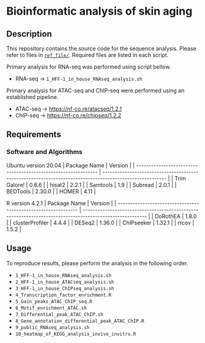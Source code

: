 # Bioinformatic analysis of skin aging
## Description
This repository contains the source code for the sequence analysis.
Please refer to files in [`ref_file/`](./ref_file/). Required files are listed in each script.

Primary analysis for RNA-seq was performed using script bellow.
* RNA-seq -> `1_HFF-1_in_house_RNAseq_analysis.sh`

Primary analysis for ATAC-seq and ChIP-seq were performed using an established pipeline.
* ATAC-seq -> https://nf-co.re/atacseq/1.2.1
* ChIP-seq -> https://nf-co.re/chipseq/1.2.2

## Requirements
### Software and Algorithms
Ubuntu version 20.04
| Package Name                                                   | Version                                                                                                  |
| -------------------------------------------------------------- | -------------------------------------------------------------------------------------------------------- |
| Trim Galore!                                                   | 0.6.6                                                                                                    |
| hisat2        	                                             | 2.2.1                                                                                                    |
| Samtools                                                       | 1.9                                                                                                      |
| Subread         	                                             | 2.0.1                                                                                                    |
| BEDTools      	                                             | 2.30.0                                                                                                   |
| HOMER         	                                             | 4.11                                                                                                     |

R version 4.2.1
| Package Name                                                   | Version                                                                                                  |
| -------------------------------------------------------------- | -------------------------------------------------------------------------------------------------------- |
| DoRothEA                                                       | 1.8.0                                                                                                    |
| clusterProfiler	                                             | 4.4.4                                                                                                    |
| DESeq2	                                                     | 1.36.0                                                                                                   |
| ChIPseeker	                                                 | 1.32.1                                                                                                   |
| rrcov	                                                         | 1.5.2                                                                                                    |

## Usage
To reproduce results, please perform the analysis in the following order.
* `1_HFF-1_in_house_RNAseq_analysis.sh`
* `2_HFF-1_in_house_ATACseq_analysis.sh`
* `3_HFF-1_in_house_ChIPseq_analysis.sh`
* `4_Transcription_factor_enrichment.R`
* `5_Gain_peaks_ATAC_ChIP_seq.R`
* `6_Motif_enrichment_ATAC.sh`
* `7_Differential_peak_ATAC_ChIP.sh`
* `8_Gene_annotation_differential_peak_ATAC_ChIP.R`
* `9_public_RNAseq_analysis.sh`
* `10_heatmap_of_KEGG_analysis_invivo_invitro.R`

